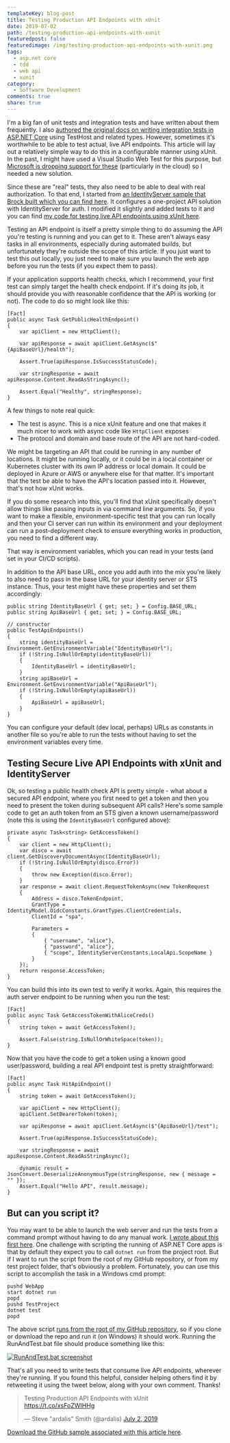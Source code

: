 ```yaml
---
templateKey: blog-post
title: Testing Production API Endpoints with xUnit
date: 2019-07-02
path: /testing-production-api-endpoints-with-xunit
featuredpost: false
featuredimage: /img/testing-production-api-endpoints-with-xunit.png
tags:
  - asp.net core
  - tdd
  - web api
  - xunit
category:
  - Software Development
comments: true
share: true
---
```


I'm a big fan of unit tests and integration tests and have written about them frequently. I also [authored the original docs on writing integration tests in ASP.NET Core](https://docs.microsoft.com/en-us/aspnet/core/test/integration-tests?view=aspnetcore-2.2) using TestHost and related types. However, sometimes it's worthwhile to be able to test actual, live API endpoints. This article will lay out a relatively simple way to do this in a configurable manner using xUnit. In the past, I might have used a Visual Studio Web Test for this purpose, but [Microsoft is dropping support for these](https://devblogs.microsoft.com/devops/cloud-based-load-testing-service-eol/) (particularly in the cloud) so I needed a new solution.

Since these are "real" tests, they also need to be able to deal with real authorization. To that end, I started from [an IdentityServer sample that Brock built which you can find here](https://github.com/brockallen/IdentityServerAndApi). It configures a one-project API solution with IdentityServer for auth. I modified it slightly and added tests to it and you can find [my code for testing live API endpoints using xUnit here](https://github.com/ardalis/TestSecureApiSample).

Testing an API endpoint is itself a pretty simple thing to do assuming the API you're testing is running and you can get to it. These aren't always easy tasks in all environments, especially during automated builds, but unfortunately they're outside the scope of this article. If you just want to test this out locally, you just need to make sure you launch the web app before you run the tests (if you expect them to pass).

If your application supports health checks, which I recommend, your first test can simply target the health check endpoint. If it's doing its job, it should provide you with reasonable confidence that the API is working (or not). The code to do so might look like this:

```
[Fact]
public async Task GetPublicHealthEndpoint()
{
    var apiClient = new HttpClient();

    var apiResponse = await apiClient.GetAsync($"{ApiBaseUrl}/health");

    Assert.True(apiResponse.IsSuccessStatusCode);

    var stringResponse = await apiResponse.Content.ReadAsStringAsync();

    Assert.Equal("Healthy", stringResponse);
}
```

A few things to note real quick:

- The test is async. This is a nice xUnit feature and one that makes it much nicer to work with async code like `HttpClient` exposes
- The protocol and domain and base route of the API are not hard-coded.

We might be targeting an API that could be running in any number of locations. It might be running locally, or it could be in a local container or Kubernetes cluster with its own IP address or local domain. It could be deployed in Azure or AWS or anywhere else for that matter. It's important that the test be able to have the API's location passed into it. However, that's not how xUnit works.

If you do some research into this, you'll find that xUnit specifically doesn't allow things like passing inputs in via command line arguments. So, if you want to make a flexible, environment-specific test that you can run locally and then your CI server can run within its environment and your deployment can run a post-deployment check to ensure everything works in production, you need to find a different way.

That way is environment variables, which you can read in your tests (and set in your CI/CD scripts).

In addition to the API base URL, once you add auth into the mix you're likely to also need to pass in the base URL for your identity server or STS instance. Thus, your test might have these properties and set them accordingly:

```
public string IdentityBaseUrl { get; set; } = Config.BASE_URL;
public string ApiBaseUrl { get; set; } = Config.BASE_URL;

// constructor
public TestApiEndpoints()
{
    string identityBaseUrl = Environment.GetEnvironmentVariable("IdentityBaseUrl");
    if (!String.IsNullOrEmpty(identityBaseUrl))
    {
        IdentityBaseUrl = identityBaseUrl;
    }
    string apiBaseUrl = Environment.GetEnvironmentVariable("ApiBaseUrl");
    if (!String.IsNullOrEmpty(apiBaseUrl))
    {
        ApiBaseUrl = apiBaseUrl;
    }
}
```

You can configure your default (dev local, perhaps) URLs as constants in another file so you're able to run the tests without having to set the environment variables every time.

## Testing Secure Live API Endpoints with xUnit and IdentityServer

Ok, so testing a public health check API is pretty simple - what about a secured API endpoint, where you first need to get a token and then you need to present the token during subsequent API calls? Here's some sample code to get an auth token from an STS given a known username/password (note this is using the `IdentityBaseUrl` configured above):

```
private async Task<string> GetAccessToken()
{
    var client = new HttpClient();
    var disco = await client.GetDiscoveryDocumentAsync(IdentityBaseUrl);
    if (!String.IsNullOrEmpty(disco.Error))
    {
        throw new Exception(disco.Error);
    }
    var response = await client.RequestTokenAsync(new TokenRequest
    {
        Address = disco.TokenEndpoint,
        GrantType = IdentityModel.OidcConstants.GrantTypes.ClientCredentials,
        ClientId = "spa",

        Parameters =
        {
            { "username", "alice"},
            { "password", "alice"},
            { "scope", IdentityServerConstants.LocalApi.ScopeName }
        }
    });
    return response.AccessToken;
}
```

You can build this into its own test to verify it works. Again, this requires the auth server endpoint to be running when you run the test:

```
[Fact]
public async Task GetAccessTokenWithAliceCreds()
{
    string token = await GetAccessToken();

    Assert.False(string.IsNullOrWhiteSpace(token));
}
```

Now that you have the code to get a token using a known good user/password, building a real API endpoint test is pretty straightforward:

```
[Fact]
public async Task HitApiEndpoint()
{
    string token = await GetAccessToken();

    var apiClient = new HttpClient();
    apiClient.SetBearerToken(token);

    var apiResponse = await apiClient.GetAsync($"{ApiBaseUrl}/test");

    Assert.True(apiResponse.IsSuccessStatusCode);

    var stringResponse = await apiResponse.Content.ReadAsStringAsync();

    dynamic result = JsonConvert.DeserializeAnonymousType(stringResponse, new { message = "" });
    Assert.Equal("Hello API", result.message);
}
```

## But can you script it?

You may want to be able to launch the web server and run the tests from a command prompt without having to do any manual work. [I wrote about this first here](https://twitter.com/ardalis/status/1144026948492058625). One challenge with scripting the running of ASP.NET Core apps is that by default they expect you to call `dotnet run` from the project root. But if I want to run the script from the root of my GitHub repository, or from my test project folder, that's obviously a problem. Fortunately, you can use this script to accomplish the task in a Windows cmd prompt:

```
pushd WebApp
start dotnet run
popd
pushd TestProject
dotnet test
popd
```

The above script [runs from the root of my GitHub repository](https://github.com/ardalis/TestSecureApiSample/blob/master/RunAndTest.bat), so if you clone or download the repo and run it (on Windows) it should work. Running the RunAndTest.bat file should produce something like this:

[![RunAndTest.bat screenshot](/img/image-1024x369.png)](https://ardalis.com/wp-content/uploads/2019/07/image.png)

That's all you need to write tests that consume live API endpoints, wherever they're running. If you found this helpful, consider helping others find it by retweeting it using the tweet below, along with your own comment. Thanks!

<blockquote class="twitter-tweet"><p lang="en" dir="ltr">Testing Production API Endpoints with xUnit<br><a href="https://t.co/xsFoZWIHHg">https://t.co/xsFoZWIHHg</a></p>— Steve "ardalis" Smith (@ardalis) <a href="https://twitter.com/ardalis/status/1146166112230498306?ref_src=twsrc%5Etfw">July 2, 2019</a></blockquote>
<script async src="https://platform.twitter.com/widgets.js" charset="utf-8"></script>

[Download the GitHub sample associated with this article here](https://github.com/ardalis/TestSecureApiSample).
